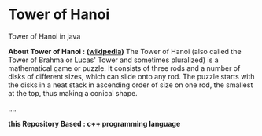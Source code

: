 # Tower of Hanoi
Tower of Hanoi in java

**About Tower of Hanoi : ([wikipedia](https://en.wikipedia.org/wiki/Tower_of_Hanoi))**
The Tower of Hanoi (also called the Tower of Brahma or Lucas' Tower and sometimes pluralized) is a mathematical game or puzzle. It consists of three rods and a number of disks of different sizes, which can slide onto any rod. The puzzle starts with the disks in a neat stack in ascending order of size on one rod, the smallest at the top, thus making a conical shape.

....


**this Repository Based : c++ programming language**
